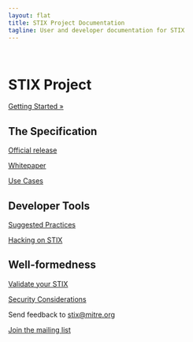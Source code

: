 ```yaml
---
layout: flat
title: STIX Project Documentation
tagline: User and developer documentation for STIX
---
```


<br />
<div class="jumbotron">
  <h1>STIX Project</h1>
  <p><a class="btn btn-primary btn-lg" role="button" href="getting-started">Getting Started »</a></p>
</div>


## The Specification
[Official release](http://stix.mitre.org/language/)

[Whitepaper](http://stix.mitre.org/about/documents/STIX_Whitepaper_v1.1.pdf)

[Use Cases](/idioms)

## Developer Tools
[Suggested Practices](/suggestions)

[Hacking on STIX](/utilities)

## Well-formedness

[Validate your STIX](/validation)

[Security Considerations](/security)


Send feedback to <stix@mitre.org>

[Join the mailing list](http://stix.mitre.org/community/registration.html)
